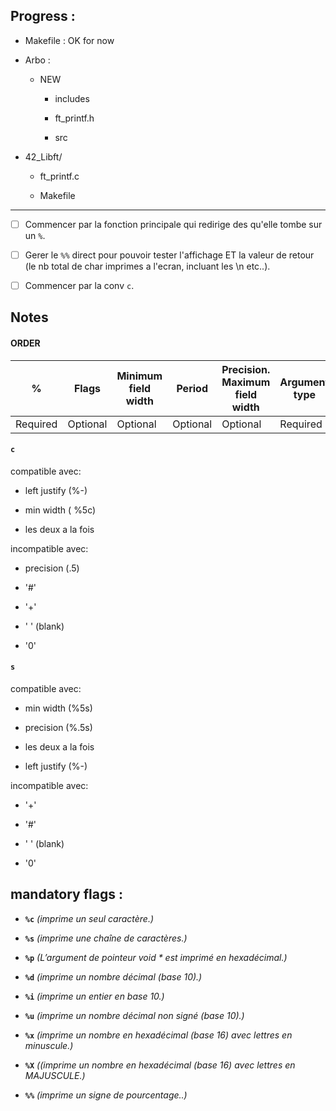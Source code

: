 ## Progress : ##

- Makefile : OK for now

- Arbo :

	- NEW

		- includes

		- ft_printf.h

		- src

- 42_Libft/

	- ft_printf.c

	- Makefile

------

 - [ ] Commencer par la fonction principale qui redirige des qu'elle tombe sur un `%`.

 - [ ] Gerer le `%%` direct pour pouvoir tester l'affichage ET la valeur de retour (le nb total de char imprimes a l'ecran, incluant les \n etc..).

 - [ ] Commencer par la conv `c`.

## Notes ##

  

#### ORDER ####

  

| % | Flags | Minimum field width | Period | Precision. Maximum field width | Argument type |
|--|--|--|--|--|--|
| Required | Optional | Optional | Optional | Optional | Required |

  

####  `c`  ####

compatible avec:

- left justify (%-)

- min width ( %5c)

- les deux a la fois

incompatible avec:

- precision (.5)

- '#'

- '+'

- ' ' (blank)

- '0'

  

####  `s`  ####

compatible avec:

- min width (%5s)

- precision (%.5s)

- les deux a la fois

- left justify (%-)

  

incompatible avec:

- '+'

- '#'

- ' ' (blank)

- '0'

  
  
  
  
  

## mandatory flags :

- **`%c`** *(imprime un seul caractère.)*

- **`%s`** *(imprime une chaîne de caractères.)*

- **`%p`** *(L’argument de pointeur void \* est imprimé en hexadécimal.)*

- **`%d`** *(imprime un nombre décimal (base 10).)*

- **`%i`** *(imprime un entier en base 10.)*

- **`%u`** *(imprime un nombre décimal non signé (base 10).)*

- **`%x`** *(imprime un nombre en hexadécimal (base 16) avec lettres en minuscule.)*

- **`%X`** *((imprime un nombre en hexadécimal (base 16) avec lettres en MAJUSCULE.)*

- **`%%`** *(imprime un signe de pourcentage..)*